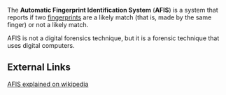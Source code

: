 The **Automatic Fingerprint Identification System** (**AFIS**) is a
system that reports if two [fingerprints](fingerprint "wikilink") are a
likely match (that is, made by the same finger) or not a likely match.

AFIS is not a digital forensics technique, but it is a forensic
technique that uses digital computers.

## External Links

[AFIS explained on
wikipedia](http://en.wikipedia.org/wiki/Automated_Fingerprint_Identification_System)